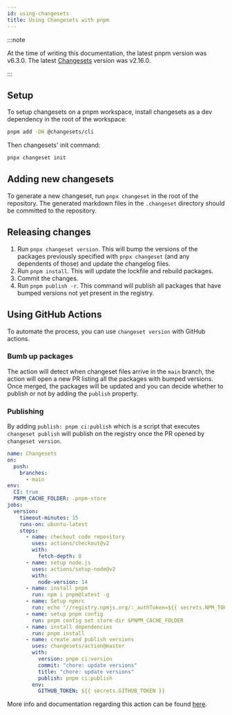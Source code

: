 ```yaml
---
id: using-changesets
title: Using Changesets with pnpm
---
```


:::note

At the time of writing this documentation, the latest pnpm version was
v6.3.0. The latest [Changesets](https://github.com/atlassian/changesets) version was v2.16.0.

:::

## Setup

To setup changesets on a pnpm workspace, install changesets as a dev dependency
in the root of the workspace:

```sh
pnpm add -DW @changesets/cli
```

Then changesets' init command:

```sh
pnpx changeset init
```

## Adding new changesets

To generate a new changeset, run `pnpx changeset` in the root of the repository.
The generated markdown files in the `.changeset` directory should be committed
to the repository.

## Releasing changes

1. Run `pnpx changeset version`. This will bump the versions of the packages
   previously specified with `pnpx changeset` (and any dependents of those) and
   update the changelog files.
2. Run `pnpm install`. This will update the lockfile and rebuild packages.
3. Commit the changes.
4. Run `pnpm publish -r`. This command will publish all packages that have
   bumped versions not yet present in the registry.

## Using GitHub Actions

To automate the process, you can use `changeset version` with GitHub actions.

### Bumb up packages

The action will detect when changeset files arrive in the `main` branch, the action will open a new PR listing all the packages with bumped versions. Once merged, the packages will be updated and you can decide whether to publish or not by adding the `publish` property.

### Publishing

By adding `publish: pnpm ci:publish` which is a script that executes `changeset publish`
will publish on the registry once the PR opened by `changeset version`.

```yaml
name: Changesets
on:
  push:
    branches:
      - main
env:
  CI: true
  PNPM_CACHE_FOLDER: .pnpm-store
jobs:
  version:
    timeout-minutes: 15
    runs-on: ubuntu-latest
    steps:
      - name: checkout code repository
        uses: actions/checkout@v2
        with:
          fetch-depth: 0
      - name: setup node.js
        uses: actions/setup-node@v2
        with:
          node-version: 14
      - name: install pnpm
        run: npm i pnpm@latest -g
      - name: Setup npmrc
        run: echo "//registry.npmjs.org/:_authToken=${{ secrets.NPM_TOKEN }}" > .npmrc
      - name: setup pnpm config
        run: pnpm config set store-dir $PNPM_CACHE_FOLDER
      - name: install dependencies
        run: pnpm install
      - name: create and publish versions
        uses: changesets/action@master
        with:
          version: pnpm ci:version
          commit: "chore: update versions"
          title: "chore: update versions"
          publish: pnpm ci:publish
        env:
          GITHUB_TOKEN: ${{ secrets.GITHUB_TOKEN }}
```

More info and documentation regarding this action can be found
[here](https://github.com/changesets/action).
